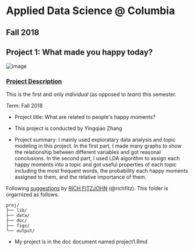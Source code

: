 # Applied Data Science @ Columbia
## Fall 2018
## Project 1: What made you happy today?

![image](figs/title.jpeg)

### [Project Description](doc/)
This is the first and only *individual* (as opposed to *team*) this semester. 

Term: Fall 2018

+ Project title: What are related to people's happy moments?
+ This project is conducted by Yingqiao Zhang

+ Project summary: I mainly used exploratary data analysis and topic modeling in this project. In the first part, I made many graphs to show the relationship between different variables and got reasonal conclusions. In the second part, I used LDA algorithm to assign each happy moments into a topic and got useful properties of each topic including the most frequent words, the probability each happy moments assigned to them, and the relative importance of them. 

Following [suggestions](http://nicercode.github.io/blog/2013-04-05-projects/) by [RICH FITZJOHN](http://nicercode.github.io/about/#Team) (@richfitz). This folder is orgarnized as follows.

```
proj/
├── lib/
├── data/
├── doc/
├── figs/
└── output/
```
+ My project is in the doc document named project1.Rmd
